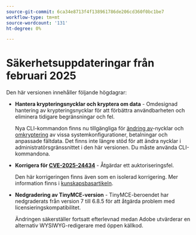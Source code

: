 ```yaml
---
source-git-commit: 6ca34e8713f4f138961786de206cd360f0bc1be7
workflow-type: tm+mt
source-wordcount: '131'
ht-degree: 0%

---
```

# Säkerhetsuppdateringar från februari 2025

Den här versionen innehåller följande högdagrar:

* **Hantera krypteringsnycklar och kryptera om data** - Omdesignad hantering av krypteringsnycklar för att förbättra användbarheten och eliminera tidigare begränsningar och fel.<!-- AC-12679 -->

  Nya CLI-kommandon finns nu tillgängliga för [ändring av](https://experienceleague.adobe.com/sv/docs/commerce-admin/systems/security/encryption-key)-nycklar och [omkryptering](https://developer.adobe.com/commerce/php/development/security/data-encryption/) av vissa systemkonfigurationer, betalningar och anpassade fältdata. Det finns inte längre stöd för att ändra nycklar i administratörsgränssnittet i den här versionen. Du måste använda CLI-kommandona.

* **Korrigera för [CVE-2025-24434](https://nvd.nist.gov/vuln/detail/CVE-2025-24434)** - Åtgärdar ett auktoriseringsfel.

  Den här korrigeringen finns även som en isolerad korrigering. Mer information finns i [kunskapsbasartikeln](https://experienceleague.adobe.com/sv/docs/commerce-knowledge-base/kb/troubleshooting/known-issues-patches-attached/security-update-available-for-adobe-commerce-apsb25-08).<!-- AC-12755 -->

* **Nedgradering av TinyMCE-version** - TinyMCE-beroendet har nedgraderats från version 7 till 6.8.5 för att åtgärda problem med licensieringskompatibilitet.

  Ändringen säkerställer fortsatt efterlevnad medan Adobe utvärderar en alternativ WYSIWYG-redigerare med öppen källkod.
